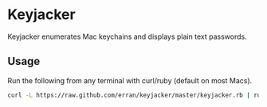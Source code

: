 Keyjacker
=========
Keyjacker enumerates Mac keychains and displays plain text passwords.

Usage
---------
Run the following from any terminal with curl/ruby (default on most Macs).

```bash
curl -L https://raw.github.com/erran/keyjacker/master/keyjacker.rb | ruby
```
